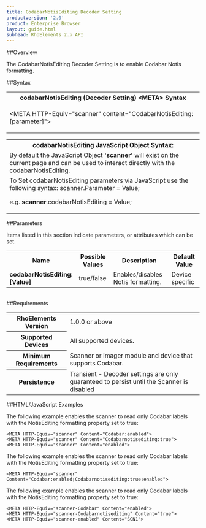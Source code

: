 ```yaml
---
title: CodabarNotisEditing Decoder Setting
productversion: '2.0'
product: Enterprise Browser
layout: guide.html
subhead: RhoElements 2.x API
---
```


##Overview

The CodabarNotisEditing Decoder Setting is to enable Codabar Notis formatting.

##Syntax

<table class="re-table"><tr><th class="tableHeading">codabarNotisEditing (Decoder Setting) &lt;META&gt; Syntax
</th></tr><tr><td class="clsSyntaxCells clsOddRow"><p>&lt;META HTTP-Equiv="scanner" content="CodabarNotisEditing:[parameter]"&gt;</p></td></tr></table>
<table class="re-table"><tr><th class="tableHeading">codabarNotisEditing JavaScript Object Syntax:</th></tr><tr><td class="clsSyntaxCells clsOddRow">
By default the JavaScript Object <b>'scanner'</b> will exist on the current page and can be used to interact directly with the codabarNotisEditing.
</td></tr><tr><td class="clsSyntaxCells clsEvenRow">
To Set codabarNotisEditing parameters via JavaScript use the following syntax: scanner.Parameter = Value;
<P />e.g. <b>scanner</b>.codabarNotisEditing = Value;
</td></tr></table>

##Parameters


Items listed in this section indicate parameters, or attributes which can be set.
<table class="re-table"><col width="20%" /><col width="20%" /><col width="38%" /><col width="22%" /><tr><th class="tableHeading">Name</th><th class="tableHeading">Possible Values</th><th class="tableHeading">Description</th><th class="tableHeading">Default Value</th></tr><tr><td class="clsSyntaxCells clsOddRow"><b>codabarNotisEditing:[Value]
</b></td><td class="clsSyntaxCells clsOddRow">true/false</td><td class="clsSyntaxCells clsOddRow">Enables/disables Notis formatting.</td><td class="clsSyntaxCells clsOddRow">Device specific</td></tr></table>
<table class="re-table"><col width="78%" /><col width="8%" /><col width="1%" /><col width="5%" /><col width="1%" /><col width="5%" /><col width="2%" /></table>





##Requirements

<table class="re-table"><tr><th class="tableHeading">RhoElements Version</th><td class="clsSyntaxCell clsEvenRow">1.0.0 or above
</td></tr><tr><th class="tableHeading">Supported Devices</th><td class="clsSyntaxCell clsOddRow">All supported devices.</td></tr><tr><th class="tableHeading">Minimum Requirements</th><td class="clsSyntaxCell clsOddRow">Scanner or Imager module and device that supports Codabar.</td></tr><tr><th class="tableHeading">Persistence</th><td class="clsSyntaxCell clsEvenRow">Transient - Decoder settings are only guaranteed to persist until the Scanner is disabled</td></tr></table>


##HTML/JavaScript Examples

The following example enables the scanner to read only Codabar labels with the NotisEditing formatting property set to true:

	<META HTTP-Equiv="scanner" Content="Codabar:enabled">
	<META HTTP-Equiv="scanner" Content="Codabarnotisediting:true">
	<META HTTP-Equiv="scanner" Content="enabled">
	
The following example enables the scanner to read only Codabar labels with the NotisEditing formatting property set to true:

	<META HTTP-Equiv="scanner" Content="Codabar:enabled;Codabarnotisediting:true;enabled">
	
The following example enables the scanner to read only Codabar labels with the NotisEditing formatting property set to true:

	<META HTTP-Equiv="scanner-Codabar" Content="enabled">
	<META HTTP-Equiv="scanner-Codabarnotisediting" Content="true">
	<META HTTP-Equiv="scanner-enabled" Content="SCN1">
	





